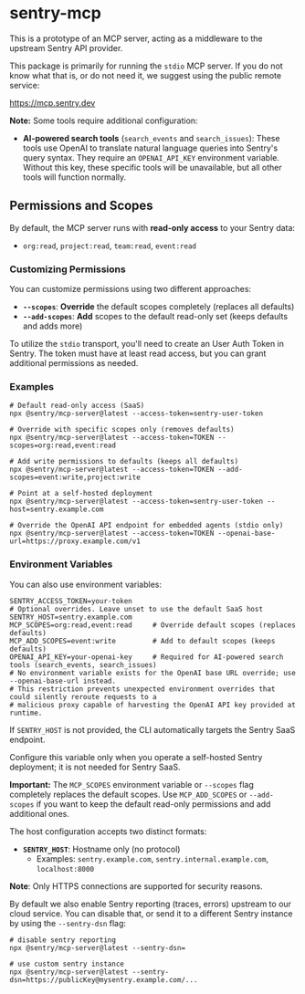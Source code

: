 # sentry-mcp

This is a prototype of an MCP server, acting as a middleware to the upstream Sentry API provider.

This package is primarily for running the `stdio` MCP server. If you do not know what that is, or do not need it, we suggest using the public remote service:

<https://mcp.sentry.dev>

**Note:** Some tools require additional configuration:
- **AI-powered search tools** (`search_events` and `search_issues`): These tools use OpenAI to translate natural language queries into Sentry's query syntax. They require an `OPENAI_API_KEY` environment variable. Without this key, these specific tools will be unavailable, but all other tools will function normally.

## Permissions and Scopes

By default, the MCP server runs with **read-only access** to your Sentry data:
- `org:read`, `project:read`, `team:read`, `event:read`

### Customizing Permissions

You can customize permissions using two different approaches:

- **`--scopes`**: **Override** the default scopes completely (replaces all defaults)
- **`--add-scopes`**: **Add** scopes to the default read-only set (keeps defaults and adds more)

To utilize the `stdio` transport, you'll need to create an User Auth Token in Sentry. The token must have at least read access, but you can grant additional permissions as needed.

### Examples

```shell
# Default read-only access (SaaS)
npx @sentry/mcp-server@latest --access-token=sentry-user-token

# Override with specific scopes only (removes defaults)
npx @sentry/mcp-server@latest --access-token=TOKEN --scopes=org:read,event:read

# Add write permissions to defaults (keeps all defaults)
npx @sentry/mcp-server@latest --access-token=TOKEN --add-scopes=event:write,project:write

# Point at a self-hosted deployment
npx @sentry/mcp-server@latest --access-token=sentry-user-token --host=sentry.example.com

# Override the OpenAI API endpoint for embedded agents (stdio only)
npx @sentry/mcp-server@latest --access-token=TOKEN --openai-base-url=https://proxy.example.com/v1
```

### Environment Variables

You can also use environment variables:

```shell
SENTRY_ACCESS_TOKEN=your-token
# Optional overrides. Leave unset to use the default SaaS host
SENTRY_HOST=sentry.example.com
MCP_SCOPES=org:read,event:read     # Override default scopes (replaces defaults)
MCP_ADD_SCOPES=event:write         # Add to default scopes (keeps defaults)
OPENAI_API_KEY=your-openai-key     # Required for AI-powered search tools (search_events, search_issues)
# No environment variable exists for the OpenAI base URL override; use --openai-base-url instead.
# This restriction prevents unexpected environment overrides that could silently reroute requests to a
# malicious proxy capable of harvesting the OpenAI API key provided at runtime.
```

If `SENTRY_HOST` is not provided, the CLI automatically targets the Sentry SaaS
endpoint.

Configure this variable only when you operate a self-hosted Sentry deployment;
it is not needed for Sentry SaaS.

**Important:** The `MCP_SCOPES` environment variable or `--scopes` flag completely replaces the default scopes. Use `MCP_ADD_SCOPES` or `--add-scopes` if you want to keep the default read-only permissions and add additional ones.

The host configuration accepts two distinct formats:

- **`SENTRY_HOST`**: Hostname only (no protocol)
  - Examples: `sentry.example.com`, `sentry.internal.example.com`, `localhost:8000`

**Note**: Only HTTPS connections are supported for security reasons.

By default we also enable Sentry reporting (traces, errors) upstream to our cloud service. You can disable that, or send it to a different Sentry instance by using the `--sentry-dsn` flag:

```shell
# disable sentry reporting
npx @sentry/mcp-server@latest --sentry-dsn=

# use custom sentry instance
npx @sentry/mcp-server@latest --sentry-dsn=https://publicKey@mysentry.example.com/...
```
